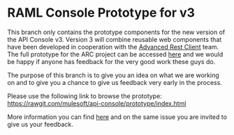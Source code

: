 # RAML Console Prototype for v3

This branch only contains the prototype components for the new version of the API Console v3. Version 3 will combine reusable web components that have been developed in cooperation with the [Advanced Rest Client](https://advancedrestclient.com/) team. The full prototype for the ARC project can be accessed [here](https://github.com/jarrodek/arc-prototype/) and we would be happy if anyone has feedback for the very good work these guys do.

The purpose of this branch is to give you an idea on what we are working on and to give you a chance to give us feedback very early in the process.

Please use the following link to browse the prototype: https://rawgit.com/mulesoft/api-console/prototype/index.html

More information you can find [here](https://github.com/mulesoft/api-console/issues/328) and on the same issue you are invited to give us your feedback.
